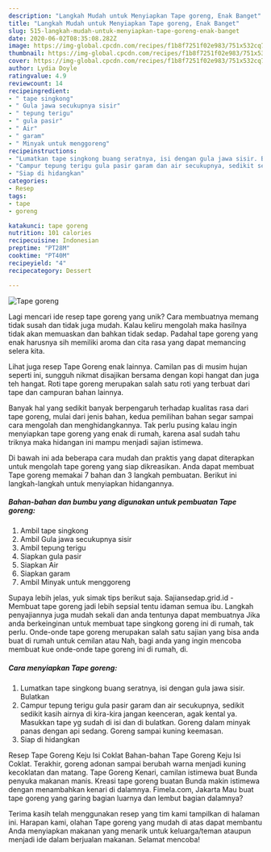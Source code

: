 ```yaml
---
description: "Langkah Mudah untuk Menyiapkan Tape goreng, Enak Banget"
title: "Langkah Mudah untuk Menyiapkan Tape goreng, Enak Banget"
slug: 515-langkah-mudah-untuk-menyiapkan-tape-goreng-enak-banget
date: 2020-06-02T08:35:08.282Z
image: https://img-global.cpcdn.com/recipes/f1b8f7251f02e983/751x532cq70/tape-goreng-foto-resep-utama.jpg
thumbnail: https://img-global.cpcdn.com/recipes/f1b8f7251f02e983/751x532cq70/tape-goreng-foto-resep-utama.jpg
cover: https://img-global.cpcdn.com/recipes/f1b8f7251f02e983/751x532cq70/tape-goreng-foto-resep-utama.jpg
author: Lydia Doyle
ratingvalue: 4.9
reviewcount: 14
recipeingredient:
- " tape singkong"
- " Gula jawa secukupnya sisir"
- " tepung terigu"
- " gula pasir"
- " Air"
- " garam"
- " Minyak untuk menggoreng"
recipeinstructions:
- "Lumatkan tape singkong buang seratnya, isi dengan gula jawa sisir. Bulatkan"
- "Campur tepung terigu gula pasir garam dan air secukupnya, sedikit sedikit kasih airnya di kira-kira jangan keenceran, agak kental ya. Masukkan tape yg sudah di isi dan di bulatkan. Goreng dalam minyak panas dengan api sedang. Goreng sampai kuning keemasan."
- "Siap di hidangkan"
categories:
- Resep
tags:
- tape
- goreng

katakunci: tape goreng 
nutrition: 101 calories
recipecuisine: Indonesian
preptime: "PT28M"
cooktime: "PT40M"
recipeyield: "4"
recipecategory: Dessert

---
```



![Tape goreng](https://img-global.cpcdn.com/recipes/f1b8f7251f02e983/751x532cq70/tape-goreng-foto-resep-utama.jpg)

Lagi mencari ide resep tape goreng yang unik? Cara membuatnya memang tidak susah dan tidak juga mudah. Kalau keliru mengolah maka hasilnya tidak akan memuaskan dan bahkan tidak sedap. Padahal tape goreng yang enak harusnya sih memiliki aroma dan cita rasa yang dapat memancing selera kita.

Lihat juga resep Tape Goreng enak lainnya. Camilan pas di musim hujan seperti ini, sungguh nikmat disajikan bersama dengan kopi hangat dan juga teh hangat. Roti tape goreng merupakan salah satu roti yang terbuat dari tape dan campuran bahan lainnya.

Banyak hal yang sedikit banyak berpengaruh terhadap kualitas rasa dari tape goreng, mulai dari jenis bahan, kedua pemilihan bahan segar sampai cara mengolah dan menghidangkannya. Tak perlu pusing kalau ingin menyiapkan tape goreng yang enak di rumah, karena asal sudah tahu triknya maka hidangan ini mampu menjadi sajian istimewa.


Di bawah ini ada beberapa cara mudah dan praktis yang dapat diterapkan untuk mengolah tape goreng yang siap dikreasikan. Anda dapat membuat Tape goreng memakai 7 bahan dan 3 langkah pembuatan. Berikut ini langkah-langkah untuk menyiapkan hidangannya.

<!--inarticleads1-->

##### Bahan-bahan dan bumbu yang digunakan untuk pembuatan Tape goreng:

1. Ambil  tape singkong
1. Ambil  Gula jawa secukupnya sisir
1. Ambil  tepung terigu
1. Siapkan  gula pasir
1. Siapkan  Air
1. Siapkan  garam
1. Ambil  Minyak untuk menggoreng


Supaya lebih jelas, yuk simak tips berikut saja. Sajiansedap.grid.id - Membuat tape goreng jadi lebih sepsial tentu idaman semua ibu. Langkah penyajiannya juga mudah sekali dan anda tentunya dapat membuatnya Jika anda berkeinginan untuk membuat tape singkong goreng ini di rumah, tak perlu. Onde-onde tape goreng merupakan salah satu sajian yang bisa anda buat di rumah untuk cemilan atau Nah, bagi anda yang ingin mencoba membuat kue onde-onde tape goreng ini di rumah, di. 

<!--inarticleads2-->

##### Cara menyiapkan Tape goreng:

1. Lumatkan tape singkong buang seratnya, isi dengan gula jawa sisir. Bulatkan
1. Campur tepung terigu gula pasir garam dan air secukupnya, sedikit sedikit kasih airnya di kira-kira jangan keenceran, agak kental ya. Masukkan tape yg sudah di isi dan di bulatkan. Goreng dalam minyak panas dengan api sedang. Goreng sampai kuning keemasan.
1. Siap di hidangkan


Resep Tape Goreng Keju Isi Coklat Bahan-bahan Tape Goreng Keju Isi Coklat. Terakhir, goreng adonan sampai berubah warna menjadi kuning kecoklatan dan matang. Tape Goreng Kenari, camilan istimewa buat Bunda penyuka makanan manis. Kreasi tape goreng buatan Bunda makin istimewa dengan menambahkan kenari di dalamnya. Fimela.com, Jakarta Mau buat tape goreng yang garing bagian luarnya dan lembut bagian dalamnya? 

Terima kasih telah menggunakan resep yang tim kami tampilkan di halaman ini. Harapan kami, olahan Tape goreng yang mudah di atas dapat membantu Anda menyiapkan makanan yang menarik untuk keluarga/teman ataupun menjadi ide dalam berjualan makanan. Selamat mencoba!
